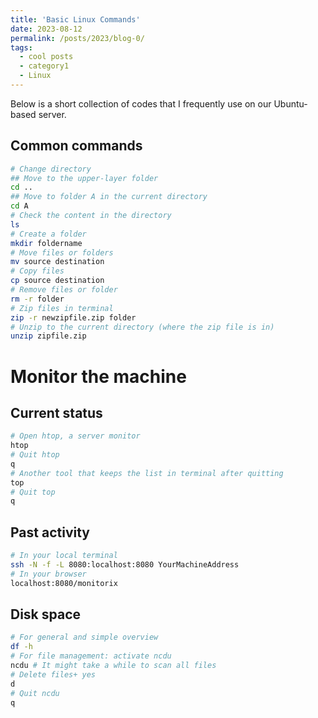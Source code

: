 ```yaml
---
title: 'Basic Linux Commands'
date: 2023-08-12
permalink: /posts/2023/blog-0/
tags:
  - cool posts
  - category1
  - Linux
---
```


Below is a short collection of codes that I frequently use on our Ubuntu-based server.

## Common commands

```bash
# Change directory
## Move to the upper-layer folder
cd ..
## Move to folder A in the current directory
cd A
# Check the content in the directory
ls
# Create a folder
mkdir foldername
# Move files or folders
mv source destination
# Copy files
cp source destination
# Remove files or folder
rm -r folder
# Zip files in terminal
zip -r newzipfile.zip folder
# Unzip to the current directory (where the zip file is in)
unzip zipfile.zip
```
# Monitor the machine
## Current status
```bash
# Open htop, a server monitor
htop
# Quit htop
q
# Another tool that keeps the list in terminal after quitting
top
# Quit top
q
```
## Past activity
```bash
# In your local terminal
ssh -N -f -L 8080:localhost:8080 YourMachineAddress
# In your browser
localhost:8080/monitorix
```
## Disk space
```bash
# For general and simple overview
df -h
# For file management: activate ncdu
ncdu # It might take a while to scan all files
# Delete files+ yes
d
# Quit ncdu
q
```

